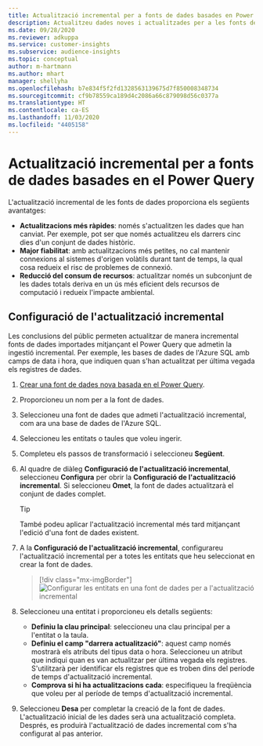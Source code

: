 ```yaml
---
title: Actualització incremental per a fonts de dades basades en Power Query
description: Actualitzeu dades noves i actualitzades per a les fonts de dades grans basades en el Power Query.
ms.date: 09/28/2020
ms.reviewer: adkuppa
ms.service: customer-insights
ms.subservice: audience-insights
ms.topic: conceptual
author: m-hartmann
ms.author: mhart
manager: shellyha
ms.openlocfilehash: b7e834f5f2fd1328563139675d7f850008348734
ms.sourcegitcommit: cf9b78559ca189d4c2086a66c879098d56c0377a
ms.translationtype: HT
ms.contentlocale: ca-ES
ms.lasthandoff: 11/03/2020
ms.locfileid: "4405158"
---
```

# <a name="incremental-refresh-for-data-sources-based-on-power-query"></a>Actualització incremental per a fonts de dades basades en el Power Query

L'actualització incremental de les fonts de dades proporciona els següents avantatges:

- **Actualitzacions més ràpides**: només s'actualitzen les dades que han canviat. Per exemple, pot ser que només actualitzeu els darrers cinc dies d'un conjunt de dades històric.
- **Major fiabilitat**: amb actualitzacions més petites, no cal mantenir connexions al sistemes d'origen volàtils durant tant de temps, la qual cosa redueix el risc de problemes de connexió.
- **Reducció del consum de recursos**: actualitzar només un subconjunt de les dades totals deriva en un ús més eficient dels recursos de computació i redueix l'impacte ambiental.

## <a name="configure-incremental-refresh"></a>Configuració de l'actualització incremental

Les conclusions del públic permeten actualitzar de manera incremental fonts de dades importades mitjançant el Power Query que admetin la ingestió incremental. Per exemple, les bases de dades de l'Azure SQL amb camps de data i hora, que indiquen quan s'han actualitzat per última vegada els registres de dades.

1. [Crear una font de dades nova basada en el Power Query](connect-power-query.md).

1. Proporcioneu un nom per a la font de dades.

1. Seleccioneu una font de dades que admeti l'actualització incremental, com ara una base de dades de l'Azure SQL.

1. Seleccioneu les entitats o taules que voleu ingerir.

1. Completeu els passos de transformació i seleccioneu **Següent**.

1. Al quadre de diàleg **Configuració de l'actualització incremental**, seleccioneu **Configura** per obrir la **Configuració de l'actualització incremental**. Si seleccioneu **Omet**, la font de dades actualitzarà el conjunt de dades complet.
   > [!TIP]
   > També podeu aplicar l'actualització incremental més tard mitjançant l'edició d'una font de dades existent.

1. A la **Configuració de l'actualització incremental**, configurareu l'actualització incremental per a totes les entitats que heu seleccionat en crear la font de dades.

   > [!div class="mx-imgBorder"]
   > ![Configurar les entitats en una font de dades per a l'actualització incremental](media/incremental-refresh-settings.png "Configurar les entitats en una font de dades per a l'actualització incremental")

1. Seleccioneu una entitat i proporcioneu els detalls següents:

   - **Definiu la clau principal**: seleccioneu una clau principal per a l'entitat o la taula.
   - **Definiu el camp "darrera actualització"**: aquest camp només mostrarà els atributs del tipus data o hora. Seleccioneu un atribut que indiqui quan es van actualitzar per última vegada els registres. S'utilitzarà per identificar els registres que es troben dins del període de temps d'actualització incremental.
   - **Comprova si hi ha actualitzacions cada**: especifiqueu la freqüència que voleu per al període de temps d'actualització incremental.

1. Seleccioneu **Desa** per completar la creació de la font de dades. L'actualització inicial de les dades serà una actualització completa. Després, es produirà l'actualització de dades incremental com s'ha configurat al pas anterior.
